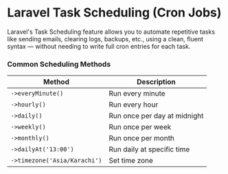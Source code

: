 
# Laravel Task Scheduling (Cron Jobs)
Laravel's Task Scheduling feature allows you to automate repetitive tasks like sending emails, clearing logs, backups, etc., using a clean, fluent syntax — without needing to write full cron entries for each task.


### Common Scheduling Methods
| Method                       | Description                  |
| ---------------------------- | ---------------------------- |
| `->everyMinute()`            | Run every minute             |
| `->hourly()`                 | Run every hour               |
| `->daily()`                  | Run once per day at midnight |
| `->weekly()`                 | Run once per week            |
| `->monthly()`                | Run once per month           |
| `->dailyAt('13:00')`         | Run daily at specific time   |
| `->timezone('Asia/Karachi')` | Set time zone                |

